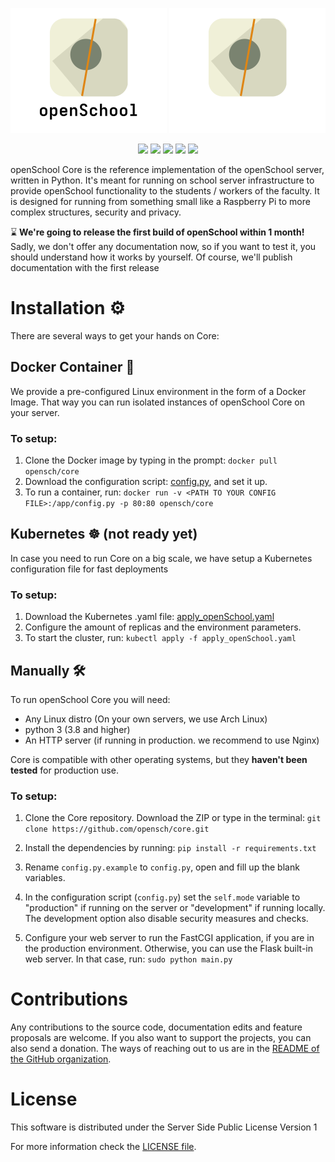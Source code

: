 <p align="center">
    <img src="https://github.com/opensch/assets/blob/main/light.png?raw=true#gh-light-mode-only" alt="openSchool Logo" height="200px" width="auto" />
    <img src="https://github.com/opensch/assets/blob/main/dark.png?raw=true#gh-dark-mode-only" alt="openSchool Logo" height="200px" width="auto" />
</p>

<p align="center">
  <img src="https://badgen.net/github/stars/opensch/core" />
  <img src="https://badgen.net/github/forks/opensch/core" />
  <img src="https://badgen.net/github/open-issues/opensch/core" />
  <img src="https://badgen.net/github/last-commit/opensch/core" />
  <img src="https://badgen.net/github/contributors/opensch/core" />
</p>

openSchool Core is the reference implementation of the openSchool server, written in Python. It's meant for running on school server infrastructure to provide openSchool functionality to the students / workers of the faculty. It is designed for running from something small like a Raspberry Pi to more complex structures, security and privacy.

:hourglass: **We're going to release the first build of openSchool within 1 month!** Sadly, we don't offer any documentation now, so if you want to test it, you should understand how it works by yourself. Of course, we'll publish documentation with the first release

# Installation ⚙️
There are several ways to get your hands on Core:

## Docker Container 🐳
We provide a pre-configured Linux environment in the form of a Docker Image. That way you can run isolated instances of openSchool Core on your server.

### To setup:
  1. Clone the Docker image by typing in the prompt: `docker pull opensch/core`
  2. Download the configuration script: [config.py](https://raw.githubusercontent.com/opensch/core/master/config.py.sample), and set it up.
  3. To run a container, run: `docker run -v <PATH TO YOUR CONFIG FILE>:/app/config.py -p 80:80 opensch/core`

## Kubernetes ☸️ (not ready yet)
In case you need to run Core on a big scale, we have setup a Kubernetes configuration file for fast deployments

### To setup:
  1. Download the Kubernetes .yaml file: [apply_openSchool.yaml](https://raw.githubusercontent.com/opensch/core/master/apply_openSchool.yaml)
  2. Configure the amount of replicas and the environment parameters.
  3. To start the cluster, run: `kubectl apply -f apply_openSchool.yaml`

## Manually 🛠️
To run openSchool Core you will need:
  * Any Linux distro (On your own servers, we use Arch Linux)
  * python 3 (3.8 and higher)
  * An HTTP server (if running in production. we recommend to use Nginx)

Core is compatible with other operating systems, but they **haven't been tested** for production use.

### To setup:
  1. Clone the Core repository. Download the ZIP or type in the terminal: ```git clone https://github.com/opensch/core.git```
  2. Install the dependencies by running: ```pip install -r requirements.txt```
  3. Rename `config.py.example` to `config.py`, open and fill up the blank variables.
  4. In the configuration script (`config.py`) set the `self.mode` variable to "production" if running on the server or "development" if running locally. The development option also disable security measures and checks.
  
  5. Configure your web server to run the FastCGI application, if you are in the production environment. Otherwise, you can use the Flask built-in web server.
  In that case, run: ```sudo python main.py```

# Contributions
Any contributions to the source code, documentation edits and feature proposals are welcome. If you also want to support the projects, you can also send a donation. The ways of reaching out to us are in the [README of the GitHub organization](https://github.com/opensch/.github/blob/main/profile/README.md).

# License
This software is distributed under the Server Side Public License Version 1

For more information check the [LICENSE file](https://github.com/opensch/core/blob/master/LICENSE).
